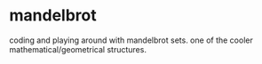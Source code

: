 # mandelbrot
coding and playing around with mandelbrot sets. one of the cooler mathematical/geometrical structures.
